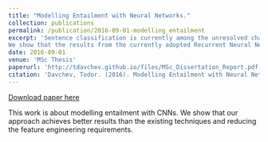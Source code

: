 ```yaml
---
title: "Modelling Entailment with Neural Networks."
collection: publications
permalink: /publication/2016-09-01-modelling_entailment
excerpt: 'Sentence classification is currently among the unresolved challenges of Natural Language Understanding and Machine Learning. In this thesis we focus on modelling entailment relations which can be considered as a sub-problem of sentence classification.
We show that the results from the currently adopted Recurrent Neural Networks and Long Short-Term Memory models can be matched and even outperformed for recognising textual entailment. More specifically, we show that other techniques, such as Convolutional Neural Networks (CNNs), tackle the problem in a similar in terms of accuracy, however simpler in terms of feature engineering approach. We propose a novel Siamese-like 3-CNN-wide architecture. We extend that model by applying a variety of mathematical operations to the intermediate input of the third CNN. More precisely, we exploit the low dimensionality representation of the already processed initial inputs via a series of linear and multiplicative operands. We then show that our approach achieves better results than the existing techniques, however significantly increasing the size of the parameters trained. Nevertheless, our implementation has a modular and loosely coupled architecture.'
date: 2016-09-01
venue: 'MSc Thesis'
paperurl: 'http://tdavchev.github.io/files/MSc_Dissertation_Report.pdf'
citation: 'Davchev, Todor. (2016). Modelling Entailment with Neural Networks. <i>MSc Thesis</i>. University of Edinburgh.'
---
```


<a href='http://tdavchev.github.io/files/MSc_Dissertation_Report.pdf'>Download paper here</a>

This work is about modelling entailment with CNNs. We show that our approach achieves better results than the existing techniques and reducing the feature engineering requirements.
